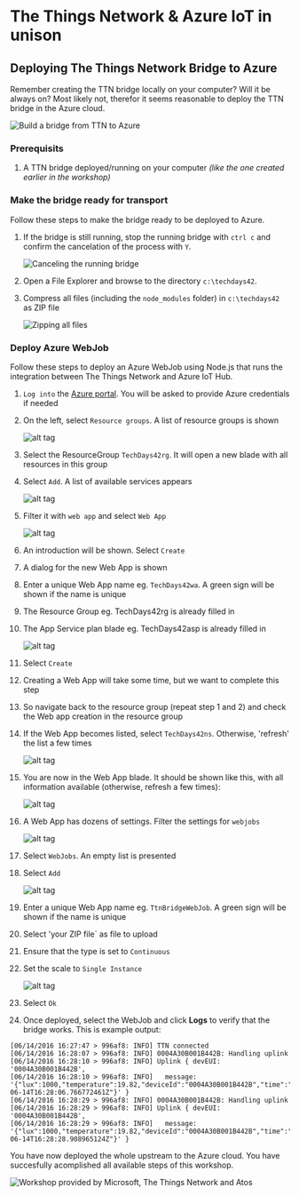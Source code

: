 # The Things Network & Azure IoT in unison
## Deploying The Things Network Bridge to Azure

Remember creating the TTN bridge locally on your computer? Will it be always on? Most likely not, therefor it seems reasonable to deploy the TTN bridge in the Azure cloud.

![Build a bridge from TTN to Azure](img/msft/Picture08-build-a-bridge-frm-ttn-to-azure.png)

### Prerequisits

1. A TTN bridge deployed/running on your computer _(like the one created earlier in the workshop)_

### Make the bridge ready for transport

Follow these steps to make the bridge ready to be deployed to Azure.

1. If the bridge is still running, stop the running bridge with `ctrl c` and confirm the cancelation of the process with `Y`.
    
    ![Canceling the running bridge](img/bridge-cancelation.png)

2. Open a File Explorer and browse to the directory `c:\techdays42`.
3. Compress all files (including the `node_modules` folder) in `c:\techdays42` as ZIP file
    
    ![Zipping all files](img/zipping-all-files.png)


### Deploy Azure WebJob

Follow these steps to deploy an Azure WebJob using Node.js that runs the integration between The Things Network and Azure IoT Hub.

1. `Log into` the [Azure portal](https://portal.azure.com/). You will be asked to provide Azure credentials if needed
2. On the left, select `Resource groups`. A list of resource groups is shown

    ![alt tag](img/azure-resource-groups.png)

3. Select the ResourceGroup `TechDays42rg`. It will open a new blade with all resources in this group

4. Select `Add`. A list of available services appears

    ![alt tag](img/azure-portal-add.png)

5. Filter it with `web app` and select `Web App`

    ![alt tag](img/azure-filter-web-app.png)

6. An introduction will be shown. Select `Create`
7. A dialog for the new Web App is shown
8. Enter a unique Web App name eg. `TechDays42wa`. A green sign will be shown if the name is unique
9. The Resource Group eg. TechDays42rg is already filled in
10. The App Service plan blade eg. TechDays42asp is already filled in 

    ![alt tag](img/azure-web-app-create.png)

11. Select `Create`

12. Creating a Web App will take some time, but we want to complete this step
13. So navigate back to the resource group (repeat step 1 and 2) and check the Web app creation in the resource group
14. If the Web App becomes listed, select `TechDays42ns`. Otherwise, 'refresh' the list a few times

    ![alt tag](img/azure-portal-refresh.png)

15. You are now in the Web App blade. It should be shown like this, with all information available (otherwise, refresh a few times):

    ![alt tag](img/azure-web-app-blade.png)

16. A Web App has dozens of settings. Filter the settings for `webjobs`

    ![alt tag](img/azure-web-app-filter-webjobs.png)

17. Select `WebJobs`. An empty list is presented
18. Select `Add`

    ![alt tag](img/azure-portal-add.png)

19. Enter a unique Web App name eg. `TtnBridgeWebJob`. A green sign will be shown if the name is unique
20. Select 'your ZIP file` as file to upload
21. Ensure that the type is set to `Continuous`
22. Set the scale to `Single Instance`

    ![alt tag](img/azure-web-job-add.png)

23. Select `Ok`


11. Once deployed, select the WebJob and click **Logs** to verify that the bridge works. This is example output:
```
[06/14/2016 16:27:47 > 996af8: INFO] TTN connected
[06/14/2016 16:28:07 > 996af8: INFO] 0004A30B001B442B: Handling uplink
[06/14/2016 16:28:10 > 996af8: INFO] Uplink { devEUI: '0004A30B001B442B',
[06/14/2016 16:28:10 > 996af8: INFO]   message: '{"lux":1000,"temperature":19.82,"deviceId":"0004A30B001B442B","time":"2016-06-14T16:28:06.766772461Z"}' }
[06/14/2016 16:28:29 > 996af8: INFO] 0004A30B001B442B: Handling uplink
[06/14/2016 16:28:29 > 996af8: INFO] Uplink { devEUI: '0004A30B001B442B',
[06/14/2016 16:28:29 > 996af8: INFO]   message: '{"lux":1000,"temperature":19.82,"deviceId":"0004A30B001B442B","time":"2016-06-14T16:28:28.908965124Z"}' }
```

You have now deployed the whole upstream to the Azure cloud. You have succesfully acomplished all available steps of this workshop.

![Workshop provided by Microsoft, The Things Network and Atos](img/logos/microsoft-ttn-atos.png)